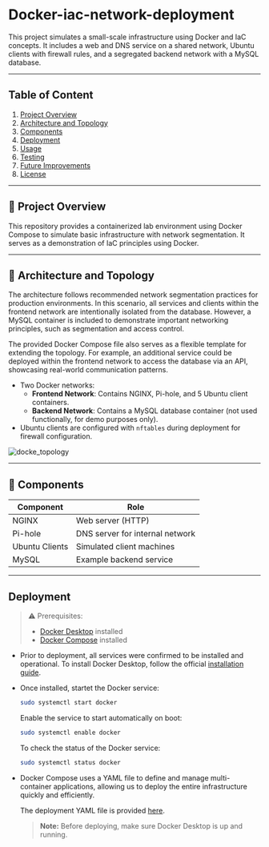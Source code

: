 # Docker-iac-network-deployment
This project simulates a small-scale infrastructure using Docker and IaC concepts. It includes a web and DNS service on a shared network, Ubuntu clients with firewall rules, and a segregated backend network with a MySQL database.

---

## Table of Content

1. [Project Overview](#project-overview)
2. [Architecture and Topology](#architecture-and-topology)
3. [Components](#components)
4. [Deployment](#deployment)
5. [Usage](#usage)
6. [Testing](#testing)
7. [Future Improvements](#future-improvements)
8. [License](#license)

---

## 📘 Project Overview

This repository provides a containerized lab environment using Docker Compose to simulate basic infrastructure with network segmentation. It serves as a demonstration of IaC principles using Docker.

---

## 🧱 Architecture and Topology

The architecture follows recommended network segmentation practices for production environments. In this scenario, all services and clients within the frontend network are intentionally isolated from the database. However, a MySQL container is included to demonstrate important networking principles, such as segmentation and access control.

The provided Docker Compose file also serves as a flexible template for extending the topology. For example, an additional service could be deployed within the frontend network to access the database via an API, showcasing real-world communication patterns.

- Two Docker networks:
  - **Frontend Network**: Contains NGINX, Pi-hole, and 5 Ubuntu client containers.
  - **Backend Network**: Contains a MySQL database container (not used functionally, for demo purposes only).
- Ubuntu clients are configured with `nftables` during deployment for firewall configuration.

![docke_topology](https://github.com/user-attachments/assets/c2485dc8-6cfa-4a74-aca8-9865f1453b02)

---

## 🔧 Components


| Component       | Role                             |
|----------------|----------------------------------|
| NGINX          | Web server (HTTP)                |
| Pi-hole        | DNS server for internal network  |
| Ubuntu Clients | Simulated client machines        |
| MySQL          | Example backend service          |

---

## Deployment

> ⚠️ Prerequisites:
> - [Docker Desktop](https://docs.docker.com/desktop/) installed
> - [Docker Compose](https://docs.docker.com/compose/) installed

- Prior to deployment, all services were confirmed to be installed and operational.
To install Docker Desktop, follow the official [installation guide](https://docs.docker.com/desktop/).
- Once installed, startet the Docker service:
  ```bash
  sudo systemctl start docker
  ```
  Enable the service to start automatically on boot:
  ```bash
  sudo systemctl enable docker
  ```
  To check the status of the Docker service:
  ```bash
  sudo systemctl status docker
  ```
- Docker Compose uses a YAML file to define and manage multi-container applications, allowing us to deploy the entire infrastructure quickly and efficiently.

  The deployment YAML file is provided [here](/doc).
  > **Note:** Before deploying, make sure Docker Desktop is up and running.

